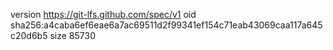 version https://git-lfs.github.com/spec/v1
oid sha256:a4caba6ef6eae6a7ac69511d2f99341ef154c71eab43069caa117a645c20d6b5
size 85730
